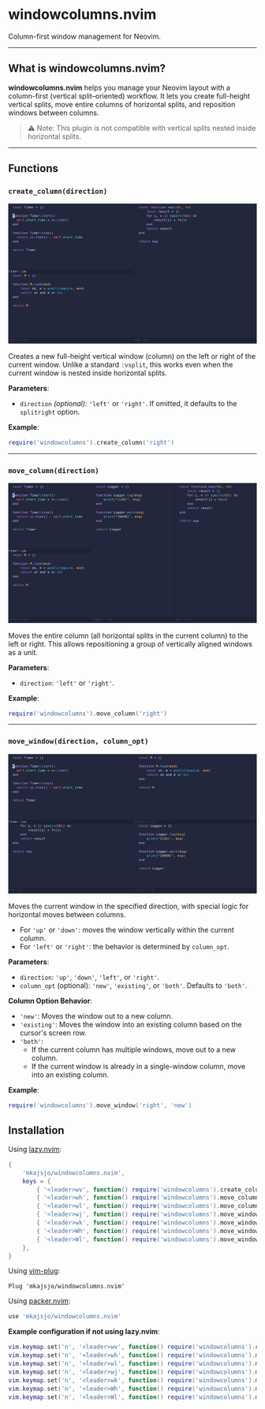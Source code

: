 # windowcolumns.nvim

Column-first window management for Neovim.

---

## What is windowcolumns.nvim?

**windowcolumns.nvim** helps you manage your Neovim layout with a column-first (vertical split–oriented) workflow.
It lets you create full-height vertical splits, move entire columns of horizontal splits, and reposition windows between columns.

> ⚠️ Note: This plugin is not compatible with vertical splits nested inside horizontal splits.

---

## Functions

### `create_column(direction)`

![Demo of create_column](media/create_column.gif)

Creates a new full-height vertical window (column) on the left or right of the current window.
Unlike a standard `:vsplit`, this works even when the current window is nested inside horizontal splits.

**Parameters**:
- `direction` *(optional)*: `'left'` or `'right'`.
  If omitted, it defaults to the `splitright` option.

**Example**:
```lua
require('windowcolumns').create_column('right')
```

---

### `move_column(direction)`

![Demo of move_column](media/move_column.gif)

Moves the entire column (all horizontal splits in the current column) to the left or right.
This allows repositioning a group of vertically aligned windows as a unit.

**Parameters**:
- `direction`: `'left'` or `'right'`.

**Example**:
```lua
require('windowcolumns').move_column('right')
```

---

### `move_window(direction, column_opt)`

![Demo of move_window](media/move_window.gif)

Moves the current window in the specified direction, with special logic for horizontal moves between columns.

- For `'up'` or `'down'`: moves the window vertically within the current column.
- For `'left'` or `'right'`: the behavior is determined by `column_opt`.

**Parameters**:
- `direction`: `'up'`, `'down'`, `'left'`, or `'right'`.
- `column_opt` (optional): `'new'`, `'existing'`, or `'both'`. Defaults to `'both'`.

**Column Option Behavior**:

- `'new'`: Moves the window out to a new column.
- `'existing'`: Moves the window into an existing column based on the cursor's screen row.
- `'both'`:
    - If the current column has multiple windows, move out to a new column.
    - If the current window is already in a single-window column, move into an existing column.

**Example**:
```lua
require('windowcolumns').move_window('right', 'new')
```

## Installation

Using [lazy.nvim](https://github.com/folke/lazy.nvim):
```lua
{
    'mkajsjo/windowcolumns.nvim',
    keys = {
        { '<leader>wv', function() require('windowcolumns').create_column() end },
        { '<leader>wh', function() require('windowcolumns').move_column('left') end },
        { '<leader>wl', function() require('windowcolumns').move_column('right') end },
        { '<leader>wj', function() require('windowcolumns').move_window('down') end },
        { '<leader>wk', function() require('windowcolumns').move_window('up') end },
        { '<leader>Wh', function() require('windowcolumns').move_window('left') end },
        { '<leader>Wl', function() require('windowcolumns').move_window('right') end },
    },
}
```

Using [vim-plug](https://github.com/junegunn/vim-plug):
```viml
Plug 'mkajsjo/windowcolumns.nvim'
```

Using [packer.nvim](https://github.com/wbthomason/packer.nvim):
```lua
use 'mkajsjo/windowcolumns.nvim'
```

**Example configuration if not using lazy.nvim**:
```lua
vim.keymap.set('n', '<leader>wv', function() require('windowcolumns').create_column() end)
vim.keymap.set('n', '<leader>wh', function() require('windowcolumns').move_column('left') end)
vim.keymap.set('n', '<leader>wl', function() require('windowcolumns').move_column('right') end)
vim.keymap.set('n', '<leader>wj', function() require('windowcolumns').move_window('down') end)
vim.keymap.set('n', '<leader>wk', function() require('windowcolumns').move_window('up') end)
vim.keymap.set('n', '<leader>Wh', function() require('windowcolumns').move_window('left') end)
vim.keymap.set('n', '<leader>Wl', function() require('windowcolumns').move_window('right') end)
```
